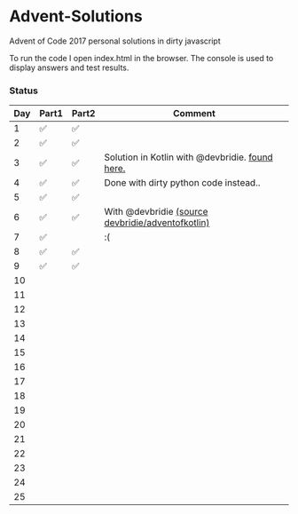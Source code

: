 # Advent-Solutions
Advent of Code 2017 personal solutions in dirty javascript

To run the code I open index.html in the browser. The console is used to display answers and test results.

### Status
|Day|Part1|Part2|Comment|
|---|---|---|---|
|1|✅|✅||
|2|✅|✅||
|3|✅|✅|Solution in Kotlin with @devbridie. [found here.](https://github.com/devbridie/adventofkotlin/commit/ae27d4616d066f2d386c48a40380f146991eb561#diff-b67cda6d91b35794f69a424bda743c3b)|
|4|✅|✅|Done with dirty python code instead..|
|5|✅|✅||
|6|✅|✅|With @devbridie [(source devbridie/adventofkotlin)](https://github.com/devbridie/adventofkotlin)|
|7|✅| |:(|
|8|✅|✅||
|9|✅|✅||
|10||||
|11||||
|12||||
|13||||
|14||||
|15||||
|16||||
|17||||
|18||||
|19||||
|20||||
|21||||
|22||||
|23||||
|24||||
|25||||
